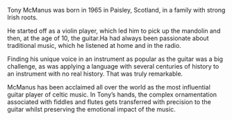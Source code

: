 Tony McManus was born in 1965 in Paisley, Scotland, in a family with strong Irish roots.

He started off as a violin player, which led him to pick up the mandolin and then, at the age of 10, the guitar.Ha had always been passionate about traditional music, which he listened at home and in the radio.

Finding his unique voice in an instrument as popular as the guitar was a big challenge, as was applying a language with several centuries of history to an instrument with no real history. That was truly remarkable.

McManus has been acclaimed all over the world as the most influential guitar player of celtic music. In Tony’s hands, the complex ornamentation associated with fiddles and flutes gets transferred with precision to the guitar whilst preserving the emotional impact of the music.
